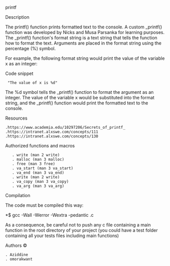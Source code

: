 printf



Description



The printf() function prints formatted text to the console. A custom _printf() function was developed by Nicks and Musa Parsanka for learning purposes. The _printf() function's format string is a text string that tells the function how to format the text. Arguments are placed in the format string using the percentage (%) symbol.

For example, the following format string would print the value of the variable x as an integer:

Code snippet

     "The value of x is %d"

The %d symbol tells the _printf() function to format the argument as an integer. The value of the variable x would be substituted into the format string, and the _printf() function would print the formatted text to the console.



Resources



	.https://www.academia.edu/10297206/Secrets_of_printf_
	.https://intranet.alxswe.com/concepts/111
	.https://intranet.alxswe.com/concepts/130


Authorized functions and macros



	   . write (man 2 write)
	   . malloc (man 3 malloc)
	   . free (man 3 free)
	   . va_start (man 3 va_start)
	   . va_end (man 3 va_end)
	   . write (man 2 write)
	   . va_copy (man 3 va_copy)
	   . va_arg (man 3 va_arg)



Compilation



The code must be compiled this way:

*$ gcc -Wall -Werror -Wextra -pedantic .c

As a consequence, be careful not to push any c file containing a main function in the root directory of your project (you could have a test folder containing all your tests files including main functions)







Authors ©



	. Aziddine
	. omorakwant